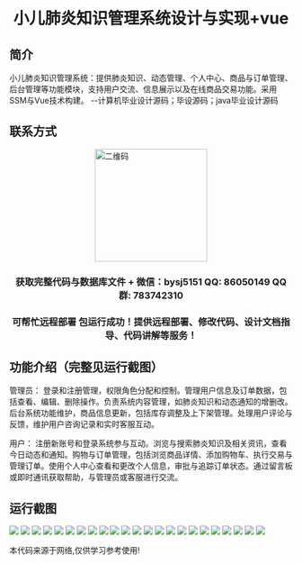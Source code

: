 <p><h1 align="center">小儿肺炎知识管理系统设计与实现+vue</h1></p>

## 简介
小儿肺炎知识管理系统：提供肺炎知识、动态管理、个人中心、商品与订单管理、后台管理等功能模块，支持用户交流、信息展示以及在线商品交易功能。采用SSM与Vue技术构建。    --计算机毕业设计源码；毕设源码；java毕业设计源码


## 联系方式
<img src="https://bs-1329754181.cos.ap-shanghai.myqcloud.com/wx.jpg" alt="二维码" style="display: block; margin: 0 auto;" width="200px">
<p><h3 align="center">获取完整代码与数据库文件 + 微信：bysj5151 QQ: 86050149 QQ群: 783742310</h3></p>
<p><h3 align="center">可帮忙远程部署 包运行成功！提供远程部署、修改代码、设计文档指导、代码讲解等服务！</h3></p>

## 功能介绍（完整见运行截图）
管理员： 登录和注册管理，权限角色分配和控制。管理用户信息及订单数据，包括查看、编辑、删除操作。负责系统内容管理，如肺炎知识和动态通知的增删改。后台系统功能维护，商品信息更新，包括库存调整及上下架管理。处理用户评论与反馈，维护用户咨询记录和实时客服互动。

用户： 注册新账号和登录系统参与互动。浏览与搜索肺炎知识及相关资讯，查看今日动态和通知。购物与订单管理，包括浏览商品详情、添加购物车、执行交易与管理订单。使用个人中心查看和更改个人信息，审批与追踪订单状态。通过留言板或即时通讯获取帮助，与管理员或客服进行交流。


## 运行截图
![](https://bs-1329754181.cos.ap-shanghai.myqcloud.com/ssm/PediatricPneumoniaKnowledgeManagementSystem/img/001.jpg)
![](https://bs-1329754181.cos.ap-shanghai.myqcloud.com/ssm/PediatricPneumoniaKnowledgeManagementSystem/img/002.jpg)
![](https://bs-1329754181.cos.ap-shanghai.myqcloud.com/ssm/PediatricPneumoniaKnowledgeManagementSystem/img/003.jpg)
![](https://bs-1329754181.cos.ap-shanghai.myqcloud.com/ssm/PediatricPneumoniaKnowledgeManagementSystem/img/004.jpg)
![](https://bs-1329754181.cos.ap-shanghai.myqcloud.com/ssm/PediatricPneumoniaKnowledgeManagementSystem/img/005.jpg)
![](https://bs-1329754181.cos.ap-shanghai.myqcloud.com/ssm/PediatricPneumoniaKnowledgeManagementSystem/img/006.jpg)
![](https://bs-1329754181.cos.ap-shanghai.myqcloud.com/ssm/PediatricPneumoniaKnowledgeManagementSystem/img/007.jpg)
![](https://bs-1329754181.cos.ap-shanghai.myqcloud.com/ssm/PediatricPneumoniaKnowledgeManagementSystem/img/008.jpg)
![](https://bs-1329754181.cos.ap-shanghai.myqcloud.com/ssm/PediatricPneumoniaKnowledgeManagementSystem/img/009.jpg)
![](https://bs-1329754181.cos.ap-shanghai.myqcloud.com/ssm/PediatricPneumoniaKnowledgeManagementSystem/img/010.jpg)
![](https://bs-1329754181.cos.ap-shanghai.myqcloud.com/ssm/PediatricPneumoniaKnowledgeManagementSystem/img/011.jpg)
![](https://bs-1329754181.cos.ap-shanghai.myqcloud.com/ssm/PediatricPneumoniaKnowledgeManagementSystem/img/012.jpg)
![](https://bs-1329754181.cos.ap-shanghai.myqcloud.com/ssm/PediatricPneumoniaKnowledgeManagementSystem/img/013.jpg)
![](https://bs-1329754181.cos.ap-shanghai.myqcloud.com/ssm/PediatricPneumoniaKnowledgeManagementSystem/img/014.jpg)
![](https://bs-1329754181.cos.ap-shanghai.myqcloud.com/ssm/PediatricPneumoniaKnowledgeManagementSystem/img/015.jpg)
![](https://bs-1329754181.cos.ap-shanghai.myqcloud.com/ssm/PediatricPneumoniaKnowledgeManagementSystem/img/016.jpg)
![](https://bs-1329754181.cos.ap-shanghai.myqcloud.com/ssm/PediatricPneumoniaKnowledgeManagementSystem/img/017.jpg)
![](https://bs-1329754181.cos.ap-shanghai.myqcloud.com/ssm/PediatricPneumoniaKnowledgeManagementSystem/img/018.jpg)
![](https://bs-1329754181.cos.ap-shanghai.myqcloud.com/ssm/PediatricPneumoniaKnowledgeManagementSystem/img/019.jpg)
![](https://bs-1329754181.cos.ap-shanghai.myqcloud.com/ssm/PediatricPneumoniaKnowledgeManagementSystem/img/020.jpg)
![](https://bs-1329754181.cos.ap-shanghai.myqcloud.com/ssm/PediatricPneumoniaKnowledgeManagementSystem/img/021.jpg)
![](https://bs-1329754181.cos.ap-shanghai.myqcloud.com/ssm/PediatricPneumoniaKnowledgeManagementSystem/img/022.jpg)
![](https://bs-1329754181.cos.ap-shanghai.myqcloud.com/ssm/PediatricPneumoniaKnowledgeManagementSystem/img/023.jpg)

<p>本代码来源于网络,仅供学习参考使用!</p>

